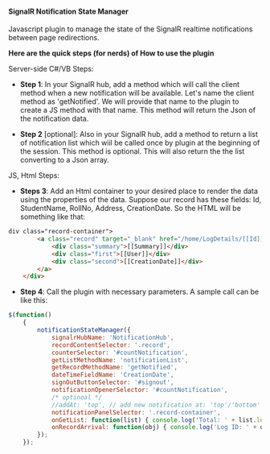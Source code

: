 #### SignalR Notification State Manager
Javascript plugin to manage the state of the SignalR realtime notifications between page redirections. 

**Here are the quick steps (for nerds) of How to use the plugin**

Server-side C#/VB Steps:
* **Step 1**: In your SignalR hub, add a method which will call the client method when a new notification will be available.
Let's name the client method as 'getNotified'. We will provide that name to the plugin to create a JS method with that name. This method will return the Json of the notification data.

* **Step 2** [optional]: Also in your SignalR hub, add a method to return a list of notification list which wiil be called once by plugin at the beginning of the session. This method is optional. This will also return the the list converting to a Json array.

JS, Html Steps:
* **Steps 3**: Add an Html container to your desired place to render the data using the properties of the data.
Suppose our record has these fields: Id, StudentName, RollNo, Address, CreationDate.
So the HTML will be something like that:

```html
div class="record-container">
		<a class="record" target="_blank" href="/home/LogDetails/[[Id]]">
			<div class="summary">[[Summary]]</div>
			<div class="first">[[User]]</div>
			<div class="second">[[CreationDate]]</div>
		</a>
	</div>
```

* **Step 4**: Call the plugin with necessary parameters. A sample call can be like this:

```javascript
$(function()
	{
		notificationStateManager({
			signalrHubName: 'NotificationHub',
			recordContentSelector: '.record',
			counterSelector: '#countNotification',
			getListMethodName: 'notificationList',
			getRecordMethodName: 'getNotified',
			dateTimeFieldName: 'CreationDate',
			signOutButtonSelector: '#signout',
			notificationOpenerSelector: '#countNotification',
			/* optinoal */
			//addAt: 'top', // add new notification at: 'top'/'bottom'
			notificationPanelSelector: '.record-container',
			onGetList: function(list) { console.log('Total: ' + list.length) },
			onRecordArrival: function(obj) { console.log('Log ID: ' + obj.Id) }
		});
	});
```
